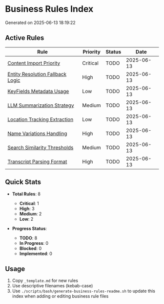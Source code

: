 # Business Rules Index

Generated on 2025-06-13 18:19:22

## Active Rules

| Rule | Priority | Status | Date |
|------|----------|--------|------|
| [Content Import Priority](content-import-priority.md) | Critical | TODO | 2025-06-13 |
| [Entity Resolution Fallback Logic](entity-resolution.md) | High | TODO | 2025-06-13 |
| [KeyFields Metadata Usage](keyfields-metadata-usage.md) | Low | TODO | 2025-06-13 |
| [LLM Summarization Strategy](llm-summarization-strategy.md) | Medium | TODO | 2025-06-13 |
| [Location Tracking Extraction](location-tracking-extraction.md) | Low | TODO | 2025-06-13 |
| [Name Variations Handling](name-variations-handling.md) | High | TODO | 2025-06-13 |
| [Search Similarity Thresholds](search-similarity-thresholds.md) | Medium | TODO | 2025-06-13 |
| [Transcript Parsing Format](transcript-parsing-format.md) | High | TODO | 2025-06-13 |

## Quick Stats
- **Total Rules**: 8
  - **Critical**: 1
  - **High**: 3
  - **Medium**: 2
  - **Low**: 2

- **Progress Status**:
  - **TODO**: 8
  - **In Progress**: 0
  - **Blocked**: 0
  - **Implemented**: 0

## Usage
1. Copy `_template.md` for new rules
2. Use descriptive filenames (kebab-case)
3. Use `./scripts/bash/generate-business-rules-readme.sh` to update this index when adding or editing business rule files
